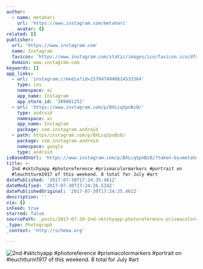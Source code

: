 ```yaml
---
author:
  - name: metahari
    url: 'https://www.instagram.com/metahari'
    avatar: {}
related: []
publisher:
  url: 'https://www.instagram.com'
  name: Instagram
  favicon: 'https://www.instagram.com/static/images/ico/favicon.ico/dfa85bb1fd63.ico'
  domain: www.instagram.com
keywords: []
app_links:
  - url: 'instagram://media?id=1570474946614533364'
    type: ios
    namespace: ai
    app_name: Instagram
    app_store_id: '389801252'
  - url: 'https://www.instagram.com/p/BXLcqSpnBz0/'
    type: android
    namespace: ai
    app_name: Instagram
    package: com.instagram.android
  - path: https/instagram.com/p/BXLcqSpnBz0/
    package: com.instagram.android
    namespace: google
    type: android
isBasedOnUrl: 'https://www.instagram.com/p/BXLcqSpnBz0/?taken-by=metahari'
title: >-
  2nd #sktchyapp #photoreference #prismacolormarkers #portrait on
  #leuchtturm1917 of this weekend. 8 total for July #art
datePublished: '2017-07-30T17:24:35.461Z'
dateModified: '2017-07-30T17:24:26.524Z'
datePublishedOriginal: '2017-07-30T17:24:35.461Z'
description: ''
via: {}
inFeed: true
starred: false
sourcePath: _posts/2017-07-30-2nd-sktchyapp-photoreference-prismacolormarkers-portrait.md
_type: Photograph
_context: 'http://schema.org'

---
```

![2nd #sktchyapp #photoreference #prismacolormarkers #portrait on #leuchtturm1917 of this weekend. 8 total for July #art](https://scontent-iad3-1.cdninstagram.com/t51.2885-15/s640x640/sh0.08/e35/20398243_494283070920418_7597551654883295232_n.jpg)